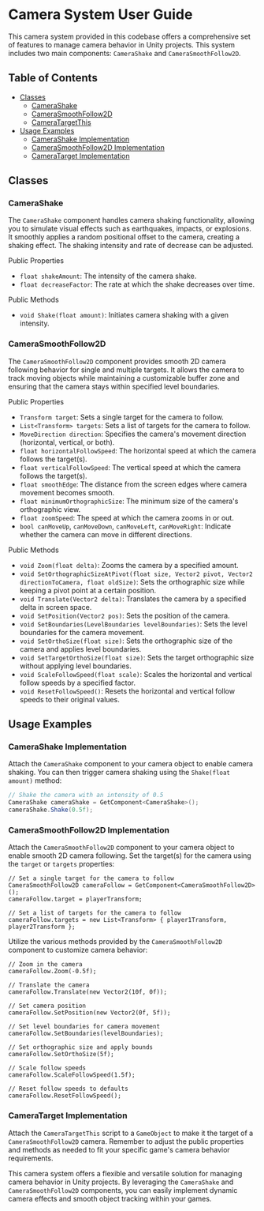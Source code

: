 # Camera System User Guide

This camera system provided in this codebase offers a comprehensive set of features to manage camera behavior in Unity projects. This system includes two main components: `CameraShake` and `CameraSmoothFollow2D`.

## Table of Contents
- [Classes](#classes)
  - [CameraShake](#camerashake)
  - [CameraSmoothFollow2D](#camerasmoothfollow2d)
  - [CameraTargetThis](#cameratargetthis)
- [Usage Examples](#usage-examples)
  - [CameraShake Implementation](#camerashake-implementation)
  - [CameraSmoothFollow2D Implementation](#camerasmoothfollow2d-implementation)
  - [CameraTarget Implementation](#cameratarget-implementation)

## Classes

### CameraShake

The `CameraShake` component handles camera shaking functionality, allowing you to simulate visual effects such as earthquakes, impacts, or explosions. It smoothly applies a random positional offset to the camera, creating a shaking effect. The shaking intensity and rate of decrease can be adjusted.

Public Properties

- `float shakeAmount`: The intensity of the camera shake.
- `float decreaseFactor`: The rate at which the shake decreases over time.

Public Methods

- `void Shake(float amount)`: Initiates camera shaking with a given intensity.

### CameraSmoothFollow2D

The `CameraSmoothFollow2D` component provides smooth 2D camera following behavior for single and multiple targets. It allows the camera to track moving objects while maintaining a customizable buffer zone and ensuring that the camera stays within specified level boundaries.

Public Properties

- `Transform target`: Sets a single target for the camera to follow.
- `List<Transform> targets`: Sets a list of targets for the camera to follow.
- `MoveDirection direction`: Specifies the camera's movement direction (horizontal, vertical, or both).
- `float horizontalFollowSpeed`: The horizontal speed at which the camera follows the target(s).
- `float verticalFollowSpeed`: The vertical speed at which the camera follows the target(s).
- `float smoothEdge`: The distance from the screen edges where camera movement becomes smooth.
- `float minimumOrthographicSize`: The minimum size of the camera's orthographic view.
- `float zoomSpeed`: The speed at which the camera zooms in or out.
- `bool canMoveUp`, `canMoveDown`, `canMoveLeft`, `canMoveRight`: Indicate whether the camera can move in different directions.

Public Methods

- `void Zoom(float delta)`: Zooms the camera by a specified amount.
- `void SetOrthographicSizeAtPivot(float size, Vector2 pivot, Vector2 directionToCamera, float oldSize)`: Sets the orthographic size while keeping a pivot point at a certain position.
- `void Translate(Vector2 delta)`: Translates the camera by a specified delta in screen space.
- `void SetPosition(Vector2 pos)`: Sets the position of the camera.
- `void SetBoundaries(LevelBoundaries levelBoundaries)`: Sets the level boundaries for the camera movement.
- `void SetOrthoSize(float size)`: Sets the orthographic size of the camera and applies level boundaries.
- `void SetTargetOrthoSize(float size)`: Sets the target orthographic size without applying level boundaries.
- `void ScaleFollowSpeed(float scale)`: Scales the horizontal and vertical follow speeds by a specified factor.
- `void ResetFollowSpeed()`: Resets the horizontal and vertical follow speeds to their original values.

## Usage Examples

### CameraShake Implementation
Attach the `CameraShake` component to your camera object to enable camera shaking. You can then trigger camera shaking using the `Shake(float amount)` method:

```csharp
// Shake the camera with an intensity of 0.5
CameraShake cameraShake = GetComponent<CameraShake>();
cameraShake.Shake(0.5f);
```
   
### CameraSmoothFollow2D Implementation
Attach the `CameraSmoothFollow2D` component to your camera object to enable smooth 2D camera following. Set the target(s) for the camera using the `target` or `targets` properties:

```charp
// Set a single target for the camera to follow
CameraSmoothFollow2D cameraFollow = GetComponent<CameraSmoothFollow2D>();
cameraFollow.target = playerTransform;

// Set a list of targets for the camera to follow
cameraFollow.targets = new List<Transform> { player1Transform, player2Transform };
```

Utilize the various methods provided by the `CameraSmoothFollow2D` component to customize camera behavior:

```charp
// Zoom in the camera
cameraFollow.Zoom(-0.5f);

// Translate the camera
cameraFollow.Translate(new Vector2(10f, 0f));

// Set camera position
cameraFollow.SetPosition(new Vector2(0f, 5f));

// Set level boundaries for camera movement
cameraFollow.SetBoundaries(levelBoundaries);

// Set orthographic size and apply bounds
cameraFollow.SetOrthoSize(5f);

// Scale follow speeds
cameraFollow.ScaleFollowSpeed(1.5f);

// Reset follow speeds to defaults
cameraFollow.ResetFollowSpeed();
```
### CameraTarget Implementation
Attach the `CameraTargetThis` script to a `GameObject` to make it the target of a `CameraSmoothFollow2D` camera. Remember to adjust the public properties and methods as needed to fit your specific game's camera behavior requirements.

This camera system offers a flexible and versatile solution for managing camera behavior in Unity projects. By leveraging the `CameraShake` and `CameraSmoothFollow2D` components, you can easily implement dynamic camera effects and smooth object tracking within your games.
